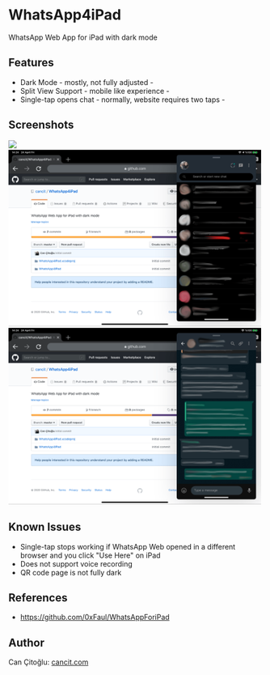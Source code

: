# WhatsApp4iPad
WhatsApp Web App for iPad with dark mode

## Features
* Dark Mode - mostly, not fully adjusted -
* Split View Support - mobile like experience -
* Single-tap opens chat - normally, website requires two taps -

## Screenshots
<img src="screenshots/both.png" width="500"/>
<img src="screenshots/master.png" width="500"/>
<img src="screenshots/detail.png" width="500"/>


## Known Issues
* Single-tap stops working if WhatsApp Web opened in a different browser and you click "Use Here" on iPad
* Does not support voice recording
* QR code page is not fully dark

## References
* https://github.com/0xFaul/WhatsAppForiPad

## Author
Can Çitoğlu: [cancit.com](https://cancit.com)
